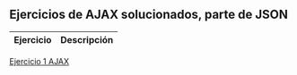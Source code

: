## Ejercicios de AJAX solucionados, parte de JSON
Ejercicio | Descripción
----------|------------
[Ejercicio 1 AJAX](Ejercicio1_AJAX)
